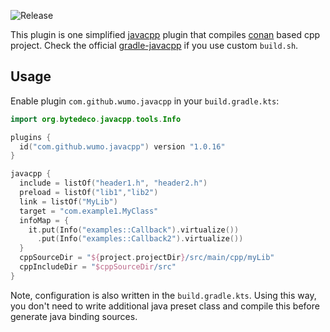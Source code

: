 ![Release](https://img.shields.io/maven-metadata/v/https/plugins.gradle.org/m2/com/github/wumo/gradle-javacpp-plugin/maven-metadata.xml.svg?label=com.github.wumo.javacpp)

This plugin is one simplified [javacpp](https://github.com/bytedeco/javacpp) plugin that compiles [conan](https://conan.io/) based cpp project. Check the official [gradle-javacpp](https://github.com/bytedeco/gradle-javacpp) if you use custom `build.sh`.


## Usage
Enable plugin `com.github.wumo.javacpp` in your `build.gradle.kts`:
```kotlin
import org.bytedeco.javacpp.tools.Info

plugins {
  id("com.github.wumo.javacpp") version "1.0.16"
}

javacpp {
  include = listOf("header1.h", "header2.h")
  preload = listOf("lib1","lib2")
  link = listOf("MyLib")
  target = "com.example1.MyClass"
  infoMap = {
    it.put(Info("examples::Callback").virtualize())
      .put(Info("examples::Callback2").virtualize())
  }
  cppSourceDir = "${project.projectDir}/src/main/cpp/myLib"
  cppIncludeDir = "$cppSourceDir/src"
}
```
Note, configuration is also written in the `build.gradle.kts`. Using this way, 
you don't need to write additional java preset class and compile this before generate
java binding sources. 
